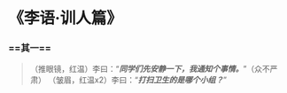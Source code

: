 # 《李语·训人篇》

### ==其一==
> （推眼镜，红温）李曰：“***同学们先安静一下，我通知个事情。***”（众不严肃）
> （皱眉，红温x2）李曰：“***打扫卫生的是哪个小组？***”

<Share colorful />